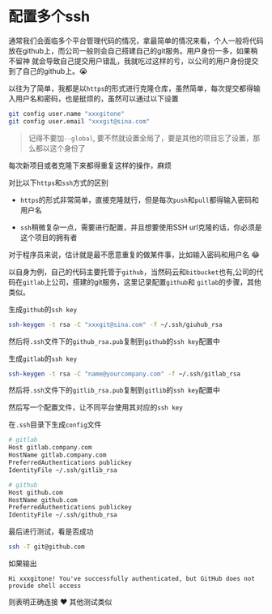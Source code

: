 # 配置多个ssh

通常我们会面临多个平台管理代码的情况，拿最简单的情况来看，个人一般将代码放在github上，而公司一般则会自己搭建自己的git服务。用户身份一多，如果稍不留神
就会导致自己提交用户错乱，我就吃过这样的亏，以公司的用户身份提交到了自己的github上。:sob: 

以往为了简单，我都是以`https`的形式进行克隆仓库，虽然简单，每次提交都得输入用户名和密码，也是挺烦的，虽然可以通过以下设置

```bash
git config user.name "xxxgitone"
git config user.email "xxxgit@sina.com"
```

> 记得不要加`--global`,  要不然就设置全局了，要是其他的项目忘了设置，那么都以这个身份了

每次新项目或者克隆下来都得重复这样的操作，麻烦

对比以下`https`和`ssh`方式的区别

* `https`的形式非常简单，直接克隆就行，但是每次`push`和`pull`都得输入密码和用户名

* `ssh`稍微复杂一点，需要进行配置，并且想要使用SSH url克隆的话，你必须是这个项目的拥有者

对于程序员来说，估计就是最不愿意重复的做某件事，比如输入密码和用户名 :joy:

以自身为例，自己的代码主要托管于`github`，当然码云和`bitbucket`也有,公司的代码在`gitlab`上公司，搭建的git服务，这里记录配置`github`和
`gitlab`的步骤，其他类似。


生成`github`的`ssh key`

```bash
ssh-keygen -t rsa -C "xxxgit@sina.com" -f ~/.ssh/giuhub_rsa
```

然后将`.ssh`文件下的`github_rsa.pub`复制到`github`的`ssh key`配置中

生成`gitlab`的`ssh key`

```bash
ssh-keygen -t rsa -C "name@yourcompany.com" -f ~/.ssh/gitlab_rsa
```

然后将`.ssh`文件下的`gitlib_rsa.pub`复制到`gitlib`的`ssh key`配置中

然后写一个配置文件，让不同平台使用其对应的`ssh key`

在`.ssh`目录下生成`config`文件

```bash
# gitlab
Host gitlab.company.com
HostName gitlab.company.com
PreferredAuthentications publickey
IdentityFile ~/.ssh/gitlib_rsa

# github
Host github.com
HostName github.com
PreferredAuthentications publickey
IdentityFile ~/.ssh/github_rsa
```

最后进行测试，看是否成功

```bash
ssh -T git@github.com
```

如果输出
```
Hi xxxgitone! You've successfully authenticated, but GitHub does not provide shell access
```
则表明正确连接 :heart: 其他测试类似
